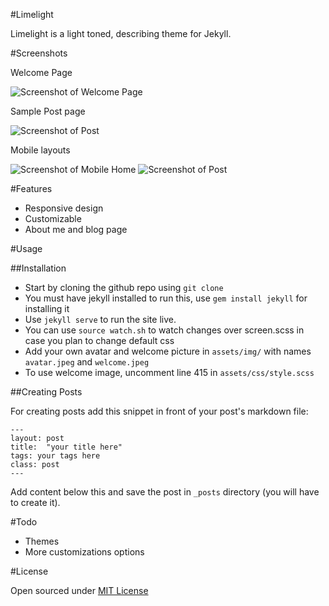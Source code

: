 #Limelight

Limelight is a light toned, describing theme for Jekyll.

#Screenshots

Welcome Page

![Screenshot of Welcome Page](http://i.imgur.com/HK6Jj1O.png)

Sample Post page

![Screenshot of Post](http://i.imgur.com/kEkcJYy.png)

Mobile layouts

![Screenshot of Mobile Home](http://i.imgur.com/mpQAj6j.png) ![Screenshot of Post](http://i.imgur.com/IZ5a80M.png)

#Features
- Responsive design
- Customizable
- About me and blog page

#Usage

##Installation

- Start by cloning the github repo using `git clone`
- You must have jekyll installed to run this, use `gem install jekyll` for installing it
- Use `jekyll serve` to run the site live.
- You can use `source watch.sh` to watch changes over screen.scss in case you plan to change default css
- Add your own avatar and welcome picture in `assets/img/` with names `avatar.jpeg` and `welcome.jpeg`
- To use welcome image, uncomment line 415 in `assets/css/style.scss`

##Creating Posts

For creating posts add this snippet in front of your post's markdown file:

```
---
layout: post
title:  "your title here"
tags: your tags here
class: post
---

```

Add content below this and save the post in `_posts` directory (you will have to create it).

#Todo

- Themes
- More customizations options

#License

Open sourced under [MIT License](LICENSE.md) 